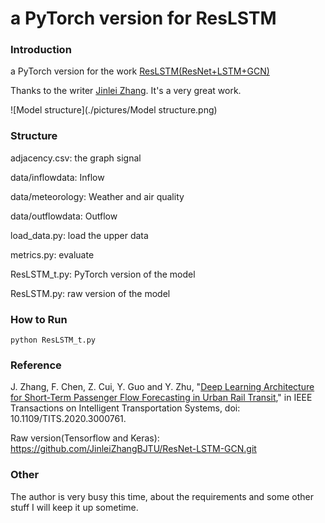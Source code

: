 # a PyTorch version for ResLSTM

### Introduction

a PyTorch version for the work [ResLSTM(ResNet+LSTM+GCN)](https://github.com/JinleiZhangBJTU/ResNet-LSTM-GCN.git)

Thanks to the writer [Jinlei Zhang](https://github.com/JinleiZhangBJTU). It's a very great work.

![Model structure](./pictures/Model structure.png)

### Structure

adjacency.csv: the graph signal

data/inflowdata: Inflow

data/meteorology: Weather and air quality

data/outflowdata: Outflow

load_data.py: load the upper data

metrics.py: evaluate

ResLSTM_t.py: PyTorch version of the model

ResLSTM.py: raw version of the model

### How to Run

```
python ResLSTM_t.py
```

### Reference

J. Zhang, F. Chen, Z. Cui, Y. Guo and Y. Zhu, "[Deep Learning Architecture for Short-Term Passenger Flow Forecasting in Urban Rail Transit](http://doi.org/10.1109/TITS.2020.3000761)," in IEEE Transactions on Intelligent Transportation Systems, doi: 10.1109/TITS.2020.3000761.

Raw version(Tensorflow and Keras): https://github.com/JinleiZhangBJTU/ResNet-LSTM-GCN.git

### Other

The author is very busy this time, about the requirements and some other stuff I will keep it up sometime.